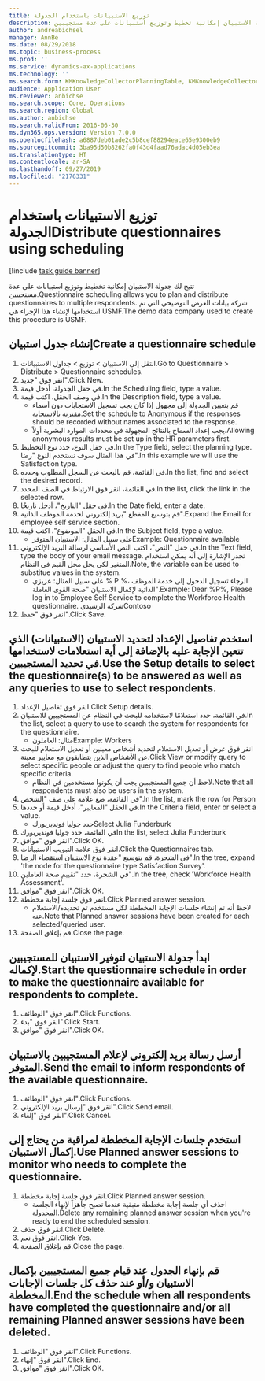 ```yaml
---
title: توزيع الاستبيانات باستخدام الجدولة
description: تتيح لك جدولة الاستبيان إمكانية تخطيط وتوزيع استبيانات على عدة مستجيبين.
author: andreabichsel
manager: AnnBe
ms.date: 08/29/2018
ms.topic: business-process
ms.prod: ''
ms.service: dynamics-ax-applications
ms.technology: ''
ms.search.form: KMKnowledgeCollectorPlanningTable, KMKnowledgeCollectorPlanningMulti, SysQueryForm, HcmPersonLookup, KMKnowledgeCollectorPlanning
audience: Application User
ms.reviewer: anbichse
ms.search.scope: Core, Operations
ms.search.region: Global
ms.author: anbichse
ms.search.validFrom: 2016-06-30
ms.dyn365.ops.version: Version 7.0.0
ms.openlocfilehash: a6887deb01ade2c5b8cef88294eace65e9300eb9
ms.sourcegitcommit: 3ba95d50b8262fa0f43d4faad76adac4d05eb3ea
ms.translationtype: HT
ms.contentlocale: ar-SA
ms.lasthandoff: 09/27/2019
ms.locfileid: "2176331"
---
```

# <a name="distribute-questionnaires-using-scheduling"></a><span data-ttu-id="081cb-103">توزيع الاستبيانات باستخدام الجدولة</span><span class="sxs-lookup"><span data-stu-id="081cb-103">Distribute questionnaires using scheduling</span></span>

[!include [task guide banner](../../includes/task-guide-banner.md)]

<span data-ttu-id="081cb-104">تتيح لك جدولة الاستبيان إمكانية تخطيط وتوزيع استبيانات على عدة مستجيبين.</span><span class="sxs-lookup"><span data-stu-id="081cb-104">Questionnaire scheduling allows you to plan and distribute questionnaires to multiple respondents.</span></span> <span data-ttu-id="081cb-105">شركة بيانات العرض التوضيحي التي تم استخدامها لإنشاء هذا الإجراء هي USMF.</span><span class="sxs-lookup"><span data-stu-id="081cb-105">The demo data company used to create this procedure is USMF.</span></span>


## <a name="create-a-questionnaire-schedule"></a><span data-ttu-id="081cb-106">إنشاء جدول استبيان</span><span class="sxs-lookup"><span data-stu-id="081cb-106">Create a questionnaire schedule</span></span>
1. <span data-ttu-id="081cb-107">انتقل إلى الاستبيان > توزيع > جداول الاستبيانات.</span><span class="sxs-lookup"><span data-stu-id="081cb-107">Go to Questionnaire > Distribute > Questionnaire schedules.</span></span>
2. <span data-ttu-id="081cb-108">انقر فوق "جديد".</span><span class="sxs-lookup"><span data-stu-id="081cb-108">Click New.</span></span>
3. <span data-ttu-id="081cb-109">في حقل الجدولة، أدخل قيمة.</span><span class="sxs-lookup"><span data-stu-id="081cb-109">In the Scheduling field, type a value.</span></span>
4. <span data-ttu-id="081cb-110">في وصف الحقل، اكتب قيمة.</span><span class="sxs-lookup"><span data-stu-id="081cb-110">In the Description field, type a value.</span></span>
    * <span data-ttu-id="081cb-111">قم بتعيين الجدولة إلى مجهول إذا كان يجب تسجيل الاستجابات دون أسماء مقترنة بالاستجابة.</span><span class="sxs-lookup"><span data-stu-id="081cb-111">Set the schedule to Anonymous if the responses should be recorded without names associated to the response.</span></span>  
    * <span data-ttu-id="081cb-112">يجب إعداد السماح بالنتائج المجهولة‬ في محددات الموارد البشرية أولاً.</span><span class="sxs-lookup"><span data-stu-id="081cb-112">Allowing anonymous results must be set up in the HR parameters first.</span></span>  
5. <span data-ttu-id="081cb-113">في حقل النوع، حدد نوع التخطيط.</span><span class="sxs-lookup"><span data-stu-id="081cb-113">In the Type field, select the planning type.</span></span>  <span data-ttu-id="081cb-114">في هذا المثال سوف نستخدم النوع "رضا".</span><span class="sxs-lookup"><span data-stu-id="081cb-114">In this example we will use the Satisfaction type.</span></span>
6. <span data-ttu-id="081cb-115">في القائمة، قم بالبحث عن السجل المطلوب وحدده.</span><span class="sxs-lookup"><span data-stu-id="081cb-115">In the list, find and select the desired record.</span></span>
7. <span data-ttu-id="081cb-116">في القائمة، انقر فوق الارتباط في الصف المحدد.</span><span class="sxs-lookup"><span data-stu-id="081cb-116">In the list, click the link in the selected row.</span></span>
8. <span data-ttu-id="081cb-117">في حقل "التاريخ"، أدخل تاريخًا.</span><span class="sxs-lookup"><span data-stu-id="081cb-117">In the Date field, enter a date.</span></span>
9. <span data-ttu-id="081cb-118">قم بتوسيع المقطع "بريد إلكتروني لخدمة الموظف الذاتية‬".</span><span class="sxs-lookup"><span data-stu-id="081cb-118">Expand the Email for employee self service section.</span></span>
10. <span data-ttu-id="081cb-119">في الحقل "الموضوع"، اكتب قيمة.</span><span class="sxs-lookup"><span data-stu-id="081cb-119">In the Subject field, type a value.</span></span>
    * <span data-ttu-id="081cb-120">على سبيل المثال: الاستبيان المتوفر</span><span class="sxs-lookup"><span data-stu-id="081cb-120">Example: Questionnaire available</span></span>  
11. <span data-ttu-id="081cb-121">في حقل "النص"، اكتب النص الأساسي لرسالة البريد الإلكتروني.</span><span class="sxs-lookup"><span data-stu-id="081cb-121">In the Text field, type the body of your email message.</span></span> <span data-ttu-id="081cb-122">تجدر الإشارة إلى أنه يمكن استخدام المتغير لكي يحل محل القيم في النظام.</span><span class="sxs-lookup"><span data-stu-id="081cb-122">Note, the variable can be used to substitue values in the system.</span></span>
    * <span data-ttu-id="081cb-123">على سبيل المثال:   عزيزي % P %، الرجاء تسجيل الدخول إلى ‏‫خدمة الموظف الذاتية‬ لإكمال الاستبيان "صحة القوى العاملة".</span><span class="sxs-lookup"><span data-stu-id="081cb-123">Example:   Dear %P%,  Please log in to Employee Self Service to complete the Workforce Health questionnaire.</span></span>  <span data-ttu-id="081cb-124">شركة الرشيدي</span><span class="sxs-lookup"><span data-stu-id="081cb-124">Contoso</span></span>  
12. <span data-ttu-id="081cb-125">انقر فوق "حفظ".</span><span class="sxs-lookup"><span data-stu-id="081cb-125">Click Save.</span></span>

## <a name="use-the-setup-details-to-select-the-questionnaires-to-be-answered-as-well-as-any-queries-to-use-to-select-respondents"></a><span data-ttu-id="081cb-126">استخدم تفاصيل الإعداد لتحديد الاستبيان (الاستبيانات) الذي تتعين الإجابة عليه بالإضافة إلى أية استعلامات لاستخدامها في تحديد المستجيبين.</span><span class="sxs-lookup"><span data-stu-id="081cb-126">Use the Setup details to select the questionnaire(s) to be answered as well as any queries to use to select respondents.</span></span>
1. <span data-ttu-id="081cb-127">انقر فوق تفاصيل الإعداد.</span><span class="sxs-lookup"><span data-stu-id="081cb-127">Click Setup details.</span></span>
2. <span data-ttu-id="081cb-128">في القائمة، حدد استعلامًا لاستخدامه للبحث في النظام عن المستجيبين للاستبيان.</span><span class="sxs-lookup"><span data-stu-id="081cb-128">In the list, select a query to use to search the system for respondents for the questionnaire.</span></span>
    * <span data-ttu-id="081cb-129">مثال: العاملون‬</span><span class="sxs-lookup"><span data-stu-id="081cb-129">Example: Workers</span></span>  
3. <span data-ttu-id="081cb-130">انقر فوق عرض أو تعديل الاستعلام لتحديد أشخاص معينين أو تعديل الاستعلام للبحث عن الأشخاص الذين يتطابقون مع معايير معينة.</span><span class="sxs-lookup"><span data-stu-id="081cb-130">Click View or modify query to select specific people or adjust the query to find people who match specific criteria.</span></span>
    * <span data-ttu-id="081cb-131">لاحظ أن جميع المستجيبين يجب أن يكونوا مستخدمين في النظام.</span><span class="sxs-lookup"><span data-stu-id="081cb-131">Note that all respondents must also be users in the system.</span></span>  
4. <span data-ttu-id="081cb-132">في القائمة، ضع علامة على صف "الشخص".</span><span class="sxs-lookup"><span data-stu-id="081cb-132">In the list, mark the row for Person</span></span>
5. <span data-ttu-id="081cb-133">في الحقل "المعايير‬"، أدخل قيمة أو حددها.</span><span class="sxs-lookup"><span data-stu-id="081cb-133">In the Criteria field, enter or select a value.</span></span>
    * <span data-ttu-id="081cb-134">حدد جوليا فونديربورك</span><span class="sxs-lookup"><span data-stu-id="081cb-134">Select Julia Funderburk</span></span>  
6. <span data-ttu-id="081cb-135">في القائمة، حدد جوليا فونديربورك‬</span><span class="sxs-lookup"><span data-stu-id="081cb-135">In the list, select Julia Funderburk</span></span>
7. <span data-ttu-id="081cb-136">انقر فوق "موافق".</span><span class="sxs-lookup"><span data-stu-id="081cb-136">Click OK.</span></span>
8. <span data-ttu-id="081cb-137">انقر فوق علامة التبويب الاستبيانات.</span><span class="sxs-lookup"><span data-stu-id="081cb-137">Click the Questionnaires tab.</span></span>
9. <span data-ttu-id="081cb-138">في الشجرة، قم بتوسيع "عقدة نوع الاستبيان استقصاء‬ الرضا".</span><span class="sxs-lookup"><span data-stu-id="081cb-138">In the tree, expand 'the node for the questionnaire type Satisfaction Survey'.</span></span>
10. <span data-ttu-id="081cb-139">في الشجرة، حدد "تقييم صحة العاملين".</span><span class="sxs-lookup"><span data-stu-id="081cb-139">In the tree, check 'Workforce Health Assessment'.</span></span>
11. <span data-ttu-id="081cb-140">انقر فوق "موافق".</span><span class="sxs-lookup"><span data-stu-id="081cb-140">Click OK.</span></span>
12. <span data-ttu-id="081cb-141">انقر فوق جلسة إجابة مخططة.</span><span class="sxs-lookup"><span data-stu-id="081cb-141">Click Planned answer session.</span></span>
    * <span data-ttu-id="081cb-142">لاحظ أنه تم إنشاء جلسات الإجابة المخططة لكل مستخدم تم تحديده/الاستعلام عنه.</span><span class="sxs-lookup"><span data-stu-id="081cb-142">Note that Planned answer sessions have been created for each selected/queried user.</span></span>  
13. <span data-ttu-id="081cb-143">قم بإغلاق الصفحة.</span><span class="sxs-lookup"><span data-stu-id="081cb-143">Close the page.</span></span>

## <a name="start-the-questionnaire-schedule-in-order-to-make-the-questionnaire-available-for-respondents-to-complete"></a><span data-ttu-id="081cb-144">ابدأ جدولة الاستبيان لتوفير الاستبيان للمستجيبين لإكماله.</span><span class="sxs-lookup"><span data-stu-id="081cb-144">Start the questionnaire schedule in order to make the questionnaire available for respondents to complete.</span></span>
1. <span data-ttu-id="081cb-145">انقر فوق "الوظائف".</span><span class="sxs-lookup"><span data-stu-id="081cb-145">Click Functions.</span></span>
2. <span data-ttu-id="081cb-146">انقر فوق "بدء".</span><span class="sxs-lookup"><span data-stu-id="081cb-146">Click Start.</span></span>
3. <span data-ttu-id="081cb-147">انقر فوق "موافق".</span><span class="sxs-lookup"><span data-stu-id="081cb-147">Click OK.</span></span>

## <a name="send-the-email-to-inform-respondents-of-the-available-questionnaire"></a><span data-ttu-id="081cb-148">أرسل رسالة بريد إلكتروني لإعلام المستجيبين بالاستبيان المتوفر.</span><span class="sxs-lookup"><span data-stu-id="081cb-148">Send the email to inform respondents of the available questionnaire.</span></span>
1. <span data-ttu-id="081cb-149">انقر فوق "الوظائف".</span><span class="sxs-lookup"><span data-stu-id="081cb-149">Click Functions.</span></span>
2. <span data-ttu-id="081cb-150">انقر فوق "إرسال بريد الإلكتروني".</span><span class="sxs-lookup"><span data-stu-id="081cb-150">Click Send email.</span></span>
3. <span data-ttu-id="081cb-151">انقر فوق "إلغاء".</span><span class="sxs-lookup"><span data-stu-id="081cb-151">Click Cancel.</span></span>

## <a name="use-planned-answer-sessions-to-monitor-who-needs-to-complete-the-questionnaire"></a><span data-ttu-id="081cb-152">استخدم جلسات الإجابة المخططة لمراقبة من يحتاج إلى إكمال الاستبيان.</span><span class="sxs-lookup"><span data-stu-id="081cb-152">Use Planned answer sessions to monitor who needs to complete the questionnaire.</span></span>
1. <span data-ttu-id="081cb-153">انقر فوق جلسة إجابة مخططة.</span><span class="sxs-lookup"><span data-stu-id="081cb-153">Click Planned answer session.</span></span>
    * <span data-ttu-id="081cb-154">احذف أي جلسة إجابة مخططة متبقية عندما تصبح جاهزاً لإنهاء الجلسة المجدولة.</span><span class="sxs-lookup"><span data-stu-id="081cb-154">Delete any remaining planned answer session when you're ready to end the scheduled session.</span></span>  
2. <span data-ttu-id="081cb-155">انقر فوق حذف.</span><span class="sxs-lookup"><span data-stu-id="081cb-155">Click Delete.</span></span>
3. <span data-ttu-id="081cb-156">انقر فوق نعم.</span><span class="sxs-lookup"><span data-stu-id="081cb-156">Click Yes.</span></span>
4. <span data-ttu-id="081cb-157">قم بإغلاق الصفحة.</span><span class="sxs-lookup"><span data-stu-id="081cb-157">Close the page.</span></span>

## <a name="end-the-schedule-when-all-respondents-have-completed-the-questionnaire-andor-all-remaining-planned-answer-sessions-have-been-deleted"></a><span data-ttu-id="081cb-158">قم بإنهاء الجدول عند قيام جميع المستجيبين بإكمال الاستبيان و/أو عند حذف كل جلسات الإجابات المخططة.</span><span class="sxs-lookup"><span data-stu-id="081cb-158">End the schedule when all respondents have completed the questionnaire and/or all remaining Planned answer sessions have been deleted.</span></span>
1. <span data-ttu-id="081cb-159">انقر فوق "الوظائف".</span><span class="sxs-lookup"><span data-stu-id="081cb-159">Click Functions.</span></span>
2. <span data-ttu-id="081cb-160">انقر فوق "إنهاء".</span><span class="sxs-lookup"><span data-stu-id="081cb-160">Click End.</span></span>
3. <span data-ttu-id="081cb-161">انقر فوق "موافق".</span><span class="sxs-lookup"><span data-stu-id="081cb-161">Click OK.</span></span>

